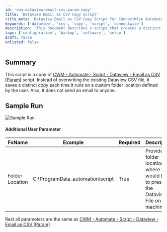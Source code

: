 ```yaml
---
id: 'cwa-dataview-email-csv-param-copy'
title: 'Dataview Email as CSV Copy Script'
title_meta: 'Dataview Email as CSV Copy Script for ConnectWise Automate'
keywords: ['dataview', 'csv', 'copy', 'script', 'connectwise']
description: 'This document describes a script that creates a distinct copy of the Dataview CSV file each time it runs, saving it to a user-defined folder instead of overwriting the existing file. It does not send any emails and includes additional user parameters for customization.'
tags: ['configuration', 'backup', 'software', 'setup']
draft: false
unlisted: false
---
```

## Summary

This script is a copy of [CWM - Automate - Script - Dataview - Email as CSV [Param]](https://proval.itglue.com/DOC-5078775-8856158) script. Instead of overwriting the existing Dataview CSV file, it saves a distinct copy each time it runs on a custom folder location defined by the user. Also, it does not send an email to anyone.

## Sample Run

![Sample Run](5078775/docs/14764552/images/21361645)

#### Additional User Parameter

| FoName           | Example                               | Required | Description                                                                                   |
|------------------|---------------------------------------|----------|-----------------------------------------------------------------------------------------------|
| Folder Location   | C:\ProgramData\_automation\script     | True     | Provide the folder location where you would like to preserve the Dataview File on the machine |

Rest all parameters are the same as [CWM - Automate - Script - Dataview - Email as CSV [Param]](https://proval.itglue.com/DOC-5078775-8856158)

